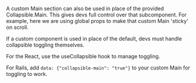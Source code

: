 A custom Main section can also be used in place of the provided Collapsible.Main. This gives devs full control over that subcomponent. For example, here we are using global props to make that custom Main 'sticky' on scroll.

If a custom component is used in place of the default, devs must handle collapsible toggling themselves. 

For the React, use the useCollapsible hook to manage toggling.

For Rails, add `data: {"collapsible-main": "true"}` to your custom Main for toggling to work.